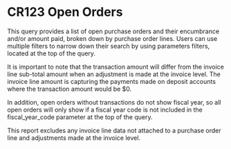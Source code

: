 # CR123 Open Orders

This query provides a list of open purchase orders and their encumbrance and/or amount paid, broken down by purchase order lines. 
Users can use multiple filters to narrow down their search by using parameters filters, located at the top of the query.

It is important to note that the transaction amount will differ from the invoice line sub-total amount when an adjustment is made at the invoice level. The invoice line amount is capturing the payments made on deposit accounts where the transaction amount would be $0. 

In addition, open orders without transactions do not show fiscal year, so all open orders will only show if a fiscal year code is not included in the fiscal_year_code parameter at the top of the query.

This report excludes any invoice line data not attached to a purchase order line and adjustments made at the invoice level.


